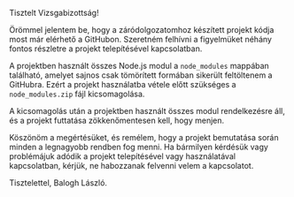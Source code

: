 Tisztelt Vizsgabizottság!

Örömmel jelentem be, hogy a záródolgozatomhoz készített projekt kódja most már elérhető a GitHubon. Szeretném felhívni a figyelmüket néhány fontos részletre a projekt telepítésével kapcsolatban.

A projektben használt összes Node.js modul a `node_modules` mappában található, amelyet sajnos csak tömörített formában sikerült feltöltenem a GitHubra. Ezért a projekt használatba vétele előtt szükséges a `node_modules.zip` fájl kicsomagolása.

A kicsomagolás után a projektben használt összes modul rendelkezésre áll, és a projekt futtatása zökkenőmentesen kell, hogy menjen.

Köszönöm a megértésüket, és remélem, hogy a projekt bemutatása során minden a legnagyobb rendben fog menni. Ha bármilyen kérdésük vagy problémájuk adódik a projekt telepítésével vagy használatával kapcsolatban, kérjük, ne habozzanak felvenni velem a kapcsolatot.

Tisztelettel, Balogh László.
